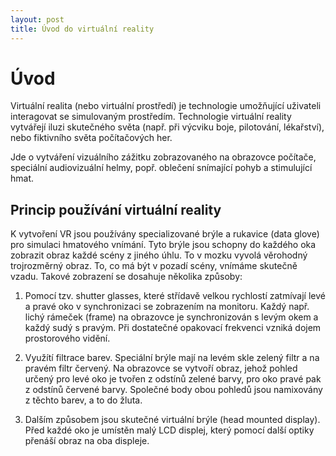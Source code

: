 ```yaml
---
layout: post
title: Úvod do virtuální reality 
---
```

# Úvod
Virtuální realita (nebo virtuální prostředí) je technologie umožňující uživateli interagovat se simulovaným prostředím. Technologie virtuální reality vytvářejí iluzi skutečného světa (např. při výcviku boje, pilotování, lékařství), nebo fiktivního světa počítačových her.

Jde o vytváření vizuálního zážitku zobrazovaného na obrazovce počítače, speciální audiovizuální helmy, popř. oblečení snímající pohyb a stimulující hmat.

## Princip používání virtuální reality

K vytvoření VR jsou používány specializované brýle a rukavice (data glove) pro simulaci hmatového vnímání. Tyto brýle jsou schopny do každého oka zobrazit obraz každé scény z jiného úhlu. To v mozku vyvolá věrohodný trojrozměrný obraz. To, co má být v pozadí scény, vnímáme skutečně vzadu. Takové zobrazení se dosahuje několika způsoby:

1. Pomocí tzv. shutter glasses, které střídavě velkou rychlostí zatmívají levé a pravé oko v synchronizaci se zobrazením na monitoru. Každý např. lichý rámeček (frame) na obrazovce je synchronizován s levým okem a každý sudý s pravým. Při dostatečné opakovací frekvenci vzniká dojem prostorového vidění.

2. Využítí filtrace barev. Speciální brýle mají na levém skle zelený filtr a na pravém filtr červený. Na obrazovce se vytvoří obraz, jehož pohled určený pro levé oko je tvořen z odstínů zelené barvy, pro oko pravé pak z odstínů červené barvy. Společné body obou pohledů jsou namixovány z těchto barev, a to do žluta.

3. Dalším způsobem jsou skutečné virtuální brýle (head mounted display). Před každé oko je umístěn malý LCD displej, který pomocí další optiky přenáší obraz na oba displeje.
